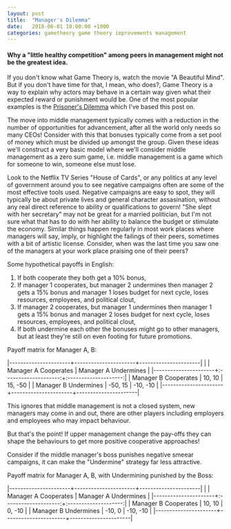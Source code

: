 ```yaml
---
layout: post
title:  "Manager's Dilemma"
date:   2018-06-01 18:00:00 +1000
categories: gametheory game theory improvements management
---
```

#### Why a "little healthy competition" among peers in management might not be the greatest idea.

If you don't know what Game Theory is, watch the movie "A Beautiful Mind". But if you don't have time for that, I mean, who does?, Game Theory is a way to explain why actors may behave in a certain way given what their expected reward or punishment would be. One of the most popular examples is the [Prisoner's Dilemma][prisoners-dilemma] which I've based this post on.

The move into middle management typically comes with a reduction in the number of opportunities for advancement, after all the world only needs so many CEOs! Consider with this that bonuses typically come from a set pool of money which must be divided up amongst the group. Given these ideas we'll construct a very basic model where we'll consider middle management as a zero sum game, i.e. middle management is a game which for someone to win, someone else must lose.

Look to the Netflix TV Series "House of Cards", or any politics at any level of government around you to see negative campaigns often are some of the most effective tools used.
Negative campaigns are easy to spot, they will typically be about private lives and general character assasination, without any real direct reference to ability or qualifications to govern! "She slept with her secretary" may not be great for a married politician, but I'm not sure what that has to do with her ability to balance the budget or stimulate the economy. Similar things happen regularly in most work places where managers will say, imply, or highlight the failings of their peers, sometimes with a bit of artistic license. Consider, when was the last time you saw one of the managers at your work place praising one of their peers?

Some hypothetical payoffs in English:
1. If both cooperate they both get a 10% bonus,
2. If manager 1 cooperates, but manager 2 undermines then manager 2 gets a 15% bonus and manager 1 loses budget for next cycle, loses resources, employees, and political clout,
3. If manager 2 cooperates, but manager 1 undermines then manager 1 gets a 15% bonus and manager 2 loses budget for next cycle, loses resources, employees, and political clout,
4. If both undermine each other the bonuses might go to other managers, but at least they're still on even footing for future promotions.

Payoff matrix for Manager A, B:

|----------------------+----------------------+----------------------|
|                      | Manager A Cooperates | Manager A Undermines |
|----------------------+:--------------------:+:--------------------:|
| Manager B Cooperates |        10, 10        |         15, -50      |
| Manager B Undermines |       -50, 15        |        -10, -10      |
|----------------------+----------------------+----------------------|


This ignores that middle management is not a closed system, new managers may come in and out, there are other players including employers and employees who may impact behaviour.

But that's the point! If upper management change the pay-offs they can shape the behaviours to get more positive cooperative approaches!

Consider if the middle manager's boss punishes negative smeear campaigns, it can make the "Undermine" strategy far less attractive.

Payoff matrix for Manager A, B, with Undermining punished by the Boss:

|----------------------+----------------------+----------------------|
|                      | Manager A Cooperates | Manager A Undermines |
|----------------------+:--------------------:+:--------------------:|
| Manager B Cooperates |        10, 10        |          0, -10      |
| Manager B Undermines |       -10,  0        |        -10, -10      |
|----------------------+----------------------+----------------------|



[prisoners-dilemma]: https://en.wikipedia.org/wiki/Prisoner's_dilemma#Strategy_for_the_prisoner's_dilemma

<style>
table{
    border-collapse: collapse;
    border-spacing: 0;
    border:2px solid #000000;
}

th{
    border:2px solid #000000;
}

td{
    border:1px solid #000000;
}
</style>
